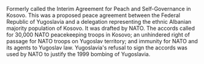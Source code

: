 Formerly called the Interim Agreement for Peach and Self-Governance in Kosovo. This was a proposed peace agreement between the Federal Republic of Yugoslavia and a delegation representing the ethnic Albanian majority population of Kosovo. It was drafted by NATO. The accords called for 30,000 NATO peacekeeping troops in Kosovo; an unhindered right of passage for NATO troops on Yugoslav territory; and immunity for NATO and its agents to Yugoslav law. Yugoslavia's refusal to sign the accords was used by NATO to justify the 1999 bombing of Yugoslavia.